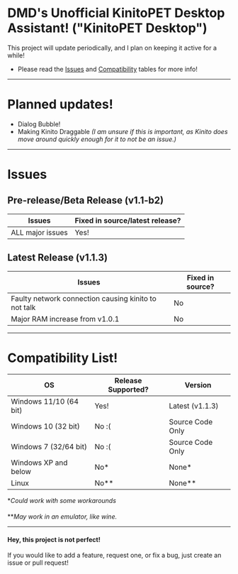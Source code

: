 # DMD's Unofficial KinitoPET Desktop Assistant! ("KinitoPET Desktop")
This project will update periodically, and I plan on keeping it active for a while!

* Please read the [Issues](#issues) and [Compatibility](#compatibility-list) tables for more info!

----------------------

# Planned updates!
* Dialog Bubble!
* Making Kinito Draggable *(I am unsure if this is important, as Kinito does move around quickly enough for it to not be an issue.)*






----------------------------
# Issues
## Pre-release/Beta Release (v1.1-b2)
| Issues | Fixed in source/latest release? |
| ----------------- | ----------------- |
| ALL major issues | Yes! |

## Latest Release (v1.1.3)

| Issues | Fixed in source? |
| ----------------- | ----------------- |
| Faulty network connection causing kinito to not talk | No |
| Major RAM increase from v1.0.1 | No |

-----------------

# Compatibility List!
| OS | Release Supported? | Version|
| -------- | ------- | ------ |
| Windows 11/10 (64 bit)  | Yes!    |  Latest (v1.1.3)     |
| Windows 10 (32 bit) |   No :(   |    Source Code Only    |
| Windows 7 (32/64 bit)    | No :(    |     Source Code Only   |
| Windows XP and below | No* | None* |
| Linux | No** | None** |

**Could work with some workarounds*
####
***May work in an emulator, like wine.*

---------------
#### Hey, this project is not perfect!
If you would like to add a feature, request one, or fix a bug, just create an issue or pull request!
